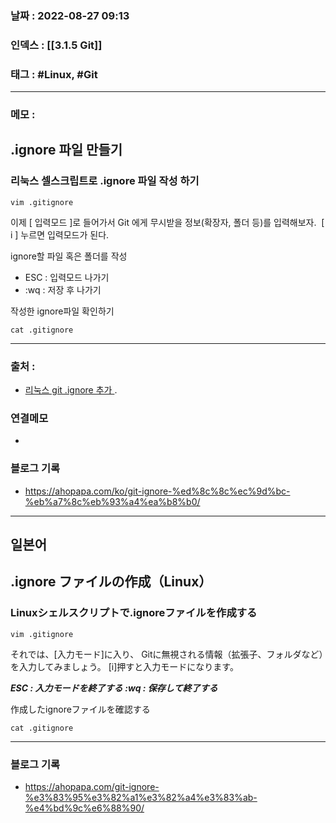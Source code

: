 ### 날짜 :  2022-08-27 09:13

### 인덱스 : [[3.1.5 Git]]

### 태그 : #Linux, #Git

----

### 메모 :
## .ignore 파일 만들기

### 리눅스 셀스크립트로 .ignore 파일 작성 하기

```shell
vim .gitignore
```
이제 [ 입력모드 ]로 들어가서 Git 에게 무시받을 정보(확장자, 폴더 등)를 입력해보자.
 [ i ] 누르면 입력모드가 된다.

ignore할 파일 혹은 폴더를 작성
-   ESC : 입력모드 나가기
-   :wq : 저장 후 나가기

작성한 ignore파일 확인하기
```shell
cat .gitignore
```



----
### 출처 :
- [리눅스 git .ignore 추가 ](https://gbsb.tistory.com/11).


### 연결메모
-

### 블로그 기록
- https://ahopapa.com/ko/git-ignore-%ed%8c%8c%ec%9d%bc-%eb%a7%8c%eb%93%a4%ea%b8%b0/


---

## 일본어

## .ignore ファイルの作成（Linux）​

### Linuxシェルスクリプトで.ignoreファイルを作成する
```shell
vim .gitignore
```

それでは、[入力モード]に入り、
Gitに無視される情報（拡張子、フォルダなど）を入力してみましょう。
[i]押すと入力モードになります。

***ESC         : 入力モードを終了する***
***:wq         : 保存して終了する***

作成したignoreファイルを確認する
```shell
cat .gitignore
```

---------

### 블로그 기록
- https://ahopapa.com/git-ignore-%e3%83%95%e3%82%a1%e3%82%a4%e3%83%ab-%e4%bd%9c%e6%88%90/